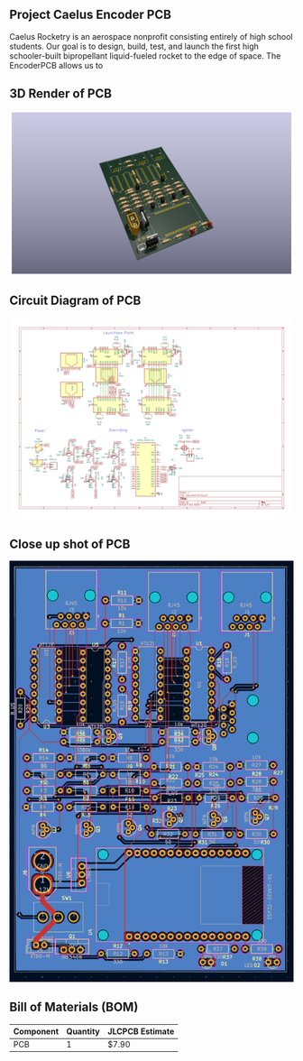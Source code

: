 ## Project Caelus Encoder PCB

Caelus Rocketry is an aerospace nonprofit consisting entirely of high school students. Our goal is to design, build, test, and launch the first high schooler-built bipropellant liquid-fueled rocket to the edge of space. The EncoderPCB allows us to 

## 3D Render of PCB
![Board](img/Board.png)

## Circuit Diagram of PCB
![Diagram](img/Diagram.png)

## Close up shot of PCB
![PCB](img/PCB.png)

## Bill of Materials (BOM)

| Component                    | Quantity  | JLCPCB Estimate  |
|------------------------------|-----------|------------------|
| PCB                          | 1         | $7.90            |

